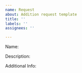 ```yaml
---
name: Request
about: Addition request template
title: ''
labels: ''
assignees: ''

---
```


Name:

Description:

Additional Info:
